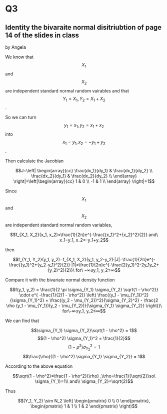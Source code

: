 # Q3
## Identity  the bivaraite normal disitriubtion of page 14 of the slides in class

by Angela

We know that $$X_1$$ and $$X_2$$ are independent standard normal random vairables and that $$Y_1=X_1, Y_2=X_1+X_2$$.

So we can turn $$y_1=x_1, y_2=x_1+x_2$$ into $$x_1=y_1, x_2=-y_1+y_2$$.

Then calculate the Jacobian 

$$J=\left|
\begin{array}{cc}
\frac{dx_1}{dy_1} & \frac{dx_1}{dy_2} \\
\frac{dx_2}{dy_1} & \frac{dx_2}{dy_2} \\
\end{array}
\right|=\left|\begin{array}{cc}
1 & 0 \\
-1 & 1 \\
\end{array}
\right|=1$$

Since $$X_1$$ and $$X_2$$ are independent standard normal random variables,

$$f_{X_1, X_2}(x_1, x_2)=\frac{1}{2π}e^{-\frac{{x_1}^2+{x_2}^2}{2}} and\ x_1=y_1, x_2=-y_1+y_2$$ 

then

$$f_{Y_1, Y_2}(y_1, y_2)=f_{X_1, X_2}(y_1, y_2-y_2)·|J|=\frac{1}{2π}e^{-\frac{{y_1}^2+{y_2-y_1}^2}{2}}·|1|=\frac{1}{2π}e^{-\frac{2{y_1}^2-2y_1y_2+{y_2}^2}{2}}\ for\ -∞≤y_1, y_2≤∞$$

Compare it with the bivariate normal density function

$$f(y_1, y_2) = \frac{1}{2 \pi \sigma_{Y_1} \sigma_{Y_2} \sqrt{1 - \rho^2}} \cdot e^{ -\frac{1}{2(1 - \rho^2)} \left( \frac{(y_1 - \mu_{Y_1})^2}{\sigma_{Y_1}^2} + \frac{(y_2 - \mu_{Y_2})^2}{\sigma_{Y_2}^2} - \frac{2 \rho (y_1 - \mu_{Y_1})(y_2 - \mu_{Y_2})}{\sigma_{Y_1} \sigma_{Y_2}} \right)}\ for\-∞≤y_1, y_2≤∞$$

We can find that 

$$\sigma_{Y_1} \sigma_{Y_2}\sqrt{1 - \rho^2} = 1$$
$$(1 - \rho^2) \sigma_{Y_1}^2 = \frac{1}{2}$$
$$(1 - \rho^2) \sigma_{Y_2}^2 = 1$$
$$\frac{\rho}{(1 - \rho^2) \sigma_{Y_1} \sigma_{Y_2}} = 1$$

According to the above equation

$$\sqrt{1 - \rho^2}=\frac{1 - \rho^2}{\rho} ,\\rho=\frac{1}{\sqrt{2}}so\ \sigma_{Y_1}=1\\ and\\ \sigma_{Y_2}=\sqrt{2}$$

Thus
```math
(Y_1, Y_2) \sim N_2 \left( \begin{pmatrix} 0 \\ 0 \end{pmatrix}, \begin{pmatrix} 1 & 1 \\ 1 & 2 \end{pmatrix} \right)
```
